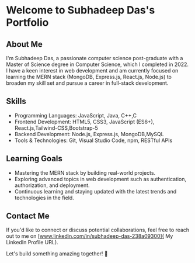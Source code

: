 # Welcome to Subhadeep Das's Portfolio

## About Me

I'm Subhadeep Das, a passionate computer science post-graduate with a Master of Science degree in Computer Science, which I completed in 2022. I have a keen interest in web development and am currently focused on learning the MERN stack (MongoDB, Express.js, React.js, Node.js) to broaden my skill set and pursue a career in full-stack development.

## Skills

- Programming Languages: JavaScript, Java, C++,C
- Frontend Development: HTML5, CSS3, JavaScript (ES6+), React.js,Tailwind-CSS,Bootstrap-5
- Backend Development: Node.js, Express.js, MongoDB,MySQL
- Tools & Technologies: Git, Visual Studio Code, npm, RESTful APIs


## Learning Goals

- Mastering the MERN stack by building real-world projects.
- Exploring advanced topics in web development such as authentication, authorization, and deployment.
- Continuous learning and staying updated with the latest trends and technologies in the field.

## Contact Me

If you'd like to connect or discuss potential collaborations, feel free to reach out to me on [www.linkedin.com/in/subhadeep-das-238a09300]( My LinkedIn Profile URL).

Let's build something amazing together! 🚀
